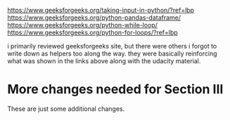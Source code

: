 https://www.geeksforgeeks.org/taking-input-in-python/?ref=lbp
https://www.geeksforgeeks.org/python-pandas-dataframe/
https://www.geeksforgeeks.org/python-while-loop/
https://www.geeksforgeeks.org/python-for-loops/?ref=lbp

i primarily reviewed geeksforgeeks site, but there were others i forgot to write down as helpers too along the way. they were basically reinforcing what was shown in the links above along with the udacity material.  

# More changes needed for Section III

These are just some additional changes. 